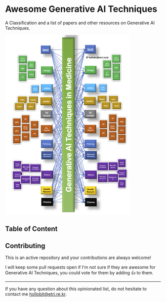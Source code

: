 # Awesome Generative AI Techniques

A Classification and a list of papers and other resources on Generative AI Techniques. 

<img src="GAIT-classification.png" width="80%">

## Table of Content

## Contributing

This is an active repository and your contributions are always welcome!

I will keep some pull requests open if I'm not sure if they are awesome for Generative AI Techniques, you could vote for them by adding 👍 to them.

---

If you have any question about this opinionated list, do not hesitate to contact me hollobit@etri.re.kr.
